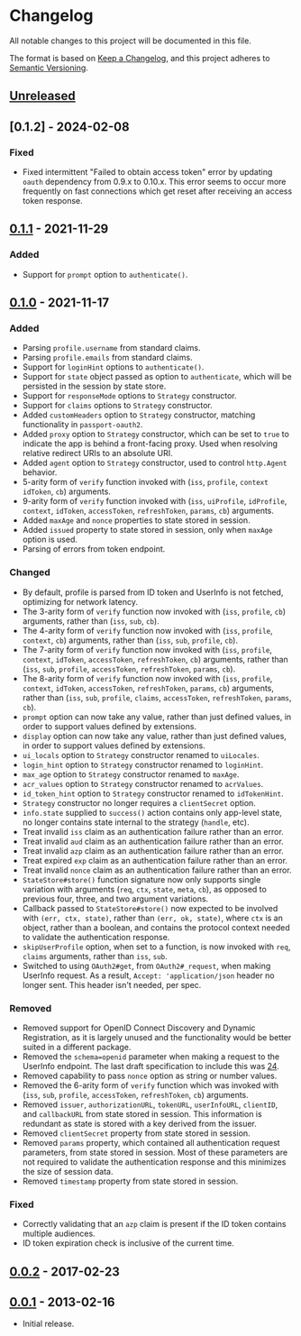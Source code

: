 # Changelog
All notable changes to this project will be documented in this file.

The format is based on [Keep a Changelog](https://keepachangelog.com/en/1.0.0/),
and this project adheres to [Semantic Versioning](https://semver.org/spec/v2.0.0.html).

## [Unreleased]

## [0.1.2] - 2024-02-08
### Fixed
- Fixed intermittent "Failed to obtain access token" error by updating `oauth`
dependency from 0.9.x to 0.10.x.  This error seems to occur more frequently on
fast connections which get reset after receiving an access token response.

## [0.1.1] - 2021-11-29
### Added
- Support for `prompt` option to `authenticate()`.

## [0.1.0] - 2021-11-17
### Added

- Parsing `profile.username` from standard claims.
- Parsing `profile.emails` from standard claims.
- Support for `loginHint` options to `authenticate()`.
- Support for `state` object passed as option to `authenticate`, which will be
persisted in the session by state store.
- Support for `responseMode` options to `Strategy` constructor.
- Support for `claims` options to `Strategy` constructor.
- Added `customHeaders` option to `Strategy` constructor, matching functionality
in `passport-oauth2`.
- Added `proxy` option to `Strategy` constructor, which can be set to `true` to
indicate the app is behind a front-facing proxy.  Used when resolving relative
redirect URIs to an absolute URI.
- Added `agent` option to `Strategy` constructor, used to control `http.Agent`
behavior.
- 5-arity form of `verify` function invoked with (`iss`, `profile`, `context`
`idToken`, `cb`) arguments.
- 9-arity form of `verify` function invoked with (`iss`, `uiProfile`,
`idProfile`, `context`, `idToken`, `accessToken`, `refreshToken`, `params`,
`cb`) arguments.
- Added `maxAge` and `nonce` properties to state stored in session.
- Added `issued` property to state stored in session, only when `maxAge` option
is used.
- Parsing of errors from token endpoint.

### Changed

- By default, profile is parsed from ID token and UserInfo is not fetched,
optimizing for network latency.
- The 3-arity form of `verify` function now invoked with (`iss`, `profile`,
`cb`) arguments, rather than (`iss`, `sub`, `cb`).
- The 4-arity form of `verify` function now invoked with (`iss`, `profile`,
`context`, `cb`) arguments, rather than (`iss`, `sub`, `profile`, `cb`).
- The 7-arity form of `verify` function now invoked with (`iss`, `profile`,
`context`, `idToken`, `accessToken`, `refreshToken`, `cb`) arguments, rather
than (`iss`, `sub`, `profile`, `accessToken`, `refreshToken`, `params`, `cb`).
- The 8-arity form of `verify` function now invoked with (`iss`, `profile`,
`context`, `idToken`, `accessToken`, `refreshToken`, `params`, `cb`)
arguments, rather than (`iss`, `sub`, `profile`, `claims`, `accessToken`,
`refreshToken`, `params`, `cb`).
- `prompt` option can now take any value, rather than just defined values, in
order to support values defined by extensions.
- `display` option can now take any value, rather than just defined values, in
order to support values defined by extensions.
- `ui_locals` option to `Strategy` constructor renamed to `uiLocales`.
- `login_hint` option to `Strategy` constructor renamed to `loginHint`.
- `max_age` option to `Strategy` constructor renamed to `maxAge`.
- `acr_values` option to `Strategy` constructor renamed to `acrValues`.
- `id_token_hint` option to `Strategy` constructor renamed to `idTokenHint`.
- `Strategy` constructor no longer requires a `clientSecret` option.
- `info.state` supplied to `success()` action contains only app-level state, no
longer contains state internal to the strategy (`handle`, etc).
- Treat invalid `iss` claim as an authentication failure rather than an error.
- Treat invalid `aud` claim as an authentication failure rather than an error.
- Treat invalid `azp` claim as an authentication failure rather than an error.
- Treat expired `exp` claim as an authentication failure rather than an error.
- Treat invalid `nonce` claim as an authentication failure rather than an error.
- `StateStore#store()` function signature now only supports single variation
with arguments (`req`, `ctx`, `state`, `meta`, `cb`), as opposed to previous
four, three, and two argument variations.
- Callback passed to `StateStore#store()` now expected to be involved with
`(err, ctx, state)`, rather than `(err, ok, state)`, where `ctx` is an object,
rather than a boolean, and contains the protocol context needed to validate the
authentication response.
- `skipUserProfile` option, when set to a function, is now invoked with `req`,
`claims` arguments, rather than `iss`, `sub`.
- Switched to using `OAuth2#get`, from `OAuth2#_request`, when making UserInfo
request.  As a result, `Accept: 'application/json` header no longer sent.  This
header isn't needed, per spec.

### Removed

- Removed support for OpenID Connect Discovery and Dynamic Registration, as it
is largely unused and the functionality would be better suited in a different
package.
- Removed the `schema=openid` parameter when making a request to the UserInfo
endpoint.  The last draft specification to include this was [24](https://openid.net/specs/openid-connect-basic-1_0-24.html).
- Removed capability to pass `nonce` option as string or number values.
- Removed the 6-arity form of `verify` function which was invoked with (`iss`,
`sub`, `profile`, `accessToken`, `refreshToken`, `cb`) arguments.
- Removed `issuer`, `authorizationURL`, `tokenURL`, `userInfoURL`, `clientID`,
and `callbackURL` from state stored in session.  This information is redundant as
state is stored with a key derived from the issuer.
- Removed `clientSecret` property from state stored in session.
- Removed `params` property, which contained all authentication request
parameters, from state stored in session.  Most of these parameters are not
required to validate the authentication response and this minimizes the size of
session data.
- Removed `timestamp` property from state stored in session.

### Fixed

- Correctly validating that an `azp` claim is present if the ID token contains
multiple audiences.
- ID token expiration check is inclusive of the current time.

## [0.0.2] - 2017-02-23

## [0.0.1] - 2013-02-16

- Initial release.

[Unreleased]: https://github.com/jaredhanson/passport-openidconnect/compare/v0.1.1...HEAD
[0.1.1]: https://github.com/jaredhanson/passport-openidconnect/compare/v0.1.0...v0.1.1
[0.1.0]: https://github.com/jaredhanson/passport-openidconnect/compare/v0.0.2...v0.1.0
[0.0.2]: https://github.com/jaredhanson/passport-openidconnect/compare/v0.0.1...v0.0.2
[0.0.1]: https://github.com/jaredhanson/passport-openidconnect/releases/tag/v0.0.1
